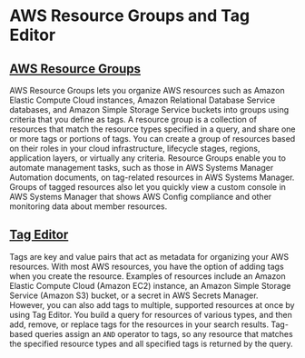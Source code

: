 # AWS Resource Groups and Tag Editor

## [AWS Resource Groups](https://docs.aws.amazon.com/ARG/latest/APIReference/Welcome.html)
AWS Resource Groups lets you organize AWS resources such as Amazon Elastic Compute Cloud instances, Amazon Relational Database Service databases, and Amazon Simple Storage Service buckets into groups using criteria that you define as tags. A resource group is a collection of resources that match the resource types specified in a query, and share one or more tags or portions of tags. You can create a group of resources based on their roles in your cloud infrastructure, lifecycle stages, regions, application layers, or virtually any criteria. Resource Groups enable you to automate management tasks, such as those in AWS Systems Manager Automation documents, on tag-related resources in AWS Systems Manager. Groups of tagged resources also let you quickly view a custom console in AWS Systems Manager that shows AWS Config compliance and other monitoring data about member resources.

## [Tag Editor](https://docs.aws.amazon.com/tag-editor/latest/userguide/tag-editor.html)
Tags are key and value pairs that act as metadata for organizing your AWS resources. With most AWS resources, you have the option of adding tags when you create the resource. Examples of resources include an Amazon Elastic Compute Cloud (Amazon EC2) instance, an Amazon Simple Storage Service (Amazon S3) bucket, or a secret in AWS Secrets Manager. However, you can also add tags to multiple, supported resources at once by using Tag Editor. You build a query for resources of various types, and then add, remove, or replace tags for the resources in your search results. Tag-based queries assign an `AND` operator to tags, so any resource that matches the specified resource types and all specified tags is returned by the query.
